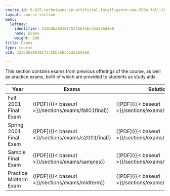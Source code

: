 ```yaml
---
course_id: 6-825-techniques-in-artificial-intelligence-sma-5504-fall-2002
layout: course_section
menu:
  leftnav:
    identifier: 3336dba881817572bb7ebc55a526d1e8
    name: Exams
    weight: 100
title: Exams
type: course
uid: 3336dba881817572bb7ebc55a526d1e8

---
```


This section contains exams from previous offerings of the course, as well as practice exams, both of which are provided to students as study aids.

| Year | Exams | Solutions |
| --- | --- | --- |
| Fall 2001 Final Exam | ([PDF]({{< baseurl >}}/sections/exams/fall01final)) | ([PDF]({{< baseurl >}}/sections/exams/fall01solutions)) |
| Spring 2001 Final Exam | ([PDF]({{< baseurl >}}/sections/exams/s2001final)) | ([PDF]({{< baseurl >}}/sections/exams/s2001final_sol)) |
| Sample Final Exam | ([PDF]({{< baseurl >}}/sections/exams/samples)) | ([PDF]({{< baseurl >}}/sections/exams/samp_sol)) |
| Practice Midterm Exam | ([PDF]({{< baseurl >}}/sections/exams/midterm)) | ([PDF]({{< baseurl >}}/sections/exams/solutions))